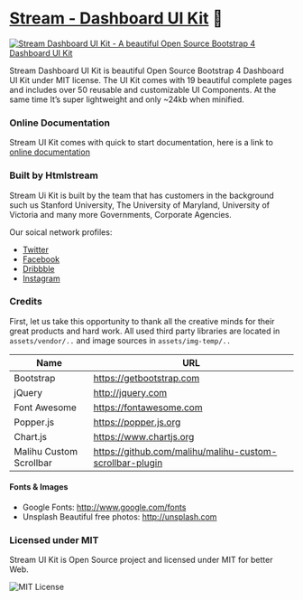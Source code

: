# [Stream - Dashboard UI Kit](https://htmlstream.com/preview/stream-dashboard-ui-kit/index.html) :raised_hands:

[![Stream Dashboard UI Kit - A beautiful Open Source Bootstrap 4 Dashboard UI Kit](http://htmlstream.com/promo-assets/github/stream-admin-cover.png)](http://htmlstream.com/preview/stream-dashboard-ui-kit/)

Stream Dashboard UI Kit is beautiful Open Source Bootstrap 4 Dashboard UI Kit under MIT license. The UI Kit comes with 19 beautiful complete pages and includes over 50 reusable and customizable UI Components. At the same time It’s super lightweight and only ~24kb when minified.


### Online Documentation

Stream UI Kit comes with quick to start documentation, here is a link to [online documentation](https://htmlstream.com/preview/stream-dashboard-ui-kit/docs.html)


### Built by Htmlstream

Stream Ui Kit is built by the team that has customers in the background such us Stanford University, The University of Maryland, University of Victoria and many more Governments, Corporate Agencies.

Our soical network profiles:

- [Twitter](https://twitter.com/htmlstream)
- [Facebook](https://www.facebook.com/)
- [Dribbble](https://dribbble.com/htmlstream)
- [Instagram](https://www.instagram.com/htmlstream/)


### Credits

First, let us take this opportunity to thank all the creative minds for their great products and hard work. All used third party libraries are located in `assets/vendor/..` and image sources in `assets/img-temp/..`

Name | URL
------------ | -------------
Bootstrap | https://getbootstrap.com
jQuery | http://jquery.com
Font Awesome | https://fontawesome.com
Popper.js  | https://popper.js.org
Chart.js | https://www.chartjs.org
Malihu Custom Scrollbar |   https://github.com/malihu/malihu-custom-scrollbar-plugin


#### Fonts & Images

- Google Fonts: http://www.google.com/fonts
- Unsplash Beautiful free photos: http://unsplash.com


### Licensed under MIT

Stream UI Kit is Open Source project and licensed under MIT for better Web.

![MIT License](https://img.shields.io/cocoapods/l/AFNetworking.svg?style=for-the-badge)
